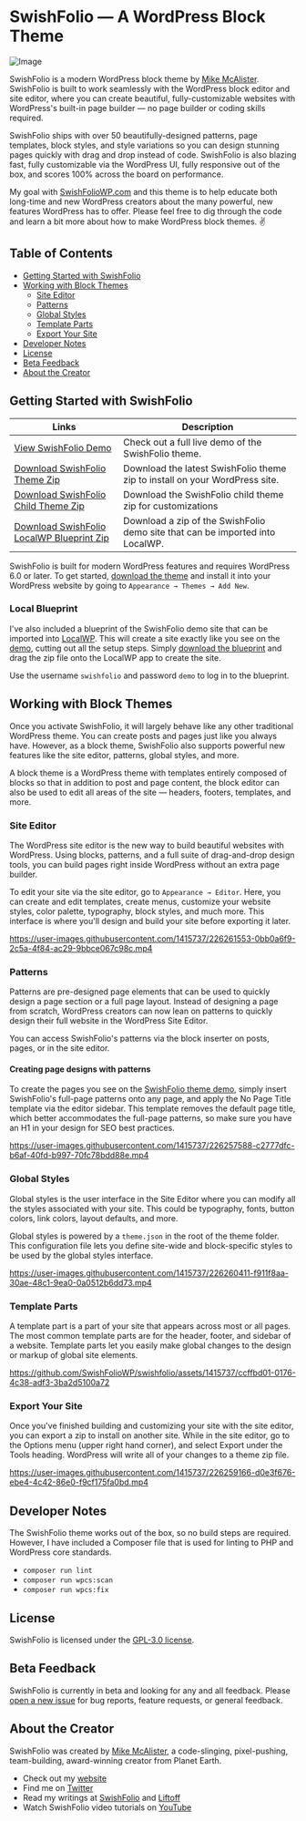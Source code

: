 
# SwishFolio — A WordPress Block Theme

![Image](https://user-images.githubusercontent.com/1415737/217930880-5d019715-f0c2-4f2f-9d24-dd466abf531b.jpg)

SwishFolio is a modern WordPress block theme by [Mike McAlister](https://mikemcalister.com). SwishFolio is built to work seamlessly with the WordPress block editor and site editor, where you can create beautiful, fully-customizable websites with WordPress's built-in page builder — no page builder or coding skills required.

SwishFolio ships with over 50 beautifully-designed patterns, page templates, block styles, and style variations so you can design stunning pages quickly with drag and drop instead of code. SwishFolio is also blazing fast, fully customizable via the WordPress UI, fully responsive out of the box, and scores 100% across the board on performance.

My goal with [SwishFolioWP.com](https://swishfoliowp.com) and this theme is to help educate both long-time and new WordPress creators about the many powerful, new features WordPress has to offer. Please feel free to dig through the code and learn a bit more about how to make WordPress block themes. ✌️

## Table of Contents

- [Getting Started with SwishFolio](#getting-started-with-swishfolio)
- [Working with Block Themes](#working-with-block-themes)
  - [Site Editor](#site-editor)
  - [Patterns](#patterns)
  - [Global Styles](#global-styles)
  - [Template Parts](#template-parts)
  - [Export Your Site](#export-your-site)
- [Developer Notes](#developer-notes)
- [License](#license)
- [Beta Feedback](#beta-feedback)
- [About the Creator](#about-the-creator)

## Getting Started with SwishFolio

| Links  | Description |
| ------------- | ------------- |
| [View SwishFolio Demo](https://demo.swishfoliowp.com)  | Check out a full live demo of the SwishFolio theme.  |
| [Download SwishFolio Theme Zip](https://github.com/SwishFolioWP/swishfolio/releases/latest/download/swishfolio.zip)  | Download the latest SwishFolio theme zip to install on your WordPress site.  |
| [Download SwishFolio Child Theme Zip](https://github.com/SwishFolioWP/swishfolio/releases/latest/download/swishfolio-child.zip)  | Download the SwishFolio child theme zip for customizations  |
| [Download SwishFolio LocalWP Blueprint Zip](https://github.com/SwishFolioWP/swishfolio/releases/latest/download/swishfolio-local-blueprint.zip)  | Download a zip of the SwishFolio demo site that can be imported into LocalWP.  |

SwishFolio is built for modern WordPress features and requires WordPress 6.0 or later. To get started, [download the theme](https://github.com/SwishFolioWP/swishfolio/releases/latest/download/swishfolio.zip) and install it into your WordPress website by going to `Appearance → Themes → Add New`.

### Local Blueprint

I've also included a blueprint of the SwishFolio demo site that can be imported into [LocalWP](http://localwp.com). This will create a site exactly like you see on the [demo](https://demo.swishfoliowp.com), cutting out all the setup steps. Simply [download the blueprint](https://github.com/SwishFolioWP/swishfolio/releases/latest/download/swishfolio-local-blueprint.zip) and drag the zip file onto the LocalWP app to create the site. 

Use the username `swishfolio` and password `demo` to log in to the blueprint. 

## Working with Block Themes

Once you activate SwishFolio, it will largely behave like any other traditional WordPress theme. You can create posts and pages just like you always have. However, as a block theme, SwishFolio also supports powerful new features like the site editor, patterns, global styles, and more. 

A block theme is a WordPress theme with templates entirely composed of blocks so that in addition to post and page content, the block editor can also be used to edit all areas of the site — headers, footers, templates, and more.

### Site Editor

The WordPress site editor is the new way to build beautiful websites with WordPress. Using blocks, patterns, and a full suite of drag-and-drop design tools, you can build pages right inside WordPress without an extra page builder.

To edit your site via the site editor, go to `Appearance → Editor`. Here, you can create and edit templates, create menus, customize your website styles, color palette, typography, block styles, and much more. This interface is where you'll design and build your site before exporting it later.

https://user-images.githubusercontent.com/1415737/226261553-0bb0a6f9-2c5a-4f84-ac29-9bbce067c98c.mp4

### Patterns

Patterns are pre-designed page elements that can be used to quickly design a page section or a full page layout. Instead of designing a page from scratch, WordPress creators can now lean on patterns to quickly design their full website in the WordPress Site Editor.

You can access SwishFolio's patterns via the block inserter on posts, pages, or in the site editor. 

#### Creating page designs with patterns

To create the pages you see on the [SwishFolio theme demo](https://demo.swishfoliowp.com), simply insert SwishFolio's full-page patterns onto any page, and apply the No Page Title template via the editor sidebar. This template removes the default page title, which better accommodates the full-page patterns, so make sure you have an H1 in your design for SEO best practices.

https://user-images.githubusercontent.com/1415737/226257588-c2777dfc-b6af-40fd-b997-70fc78bdd88e.mp4

### Global Styles

Global styles is the user interface in the Site Editor where you can modify all the styles associated with your site. This could be typography, fonts, button colors, link colors, layout defaults, and more. 

Global styles is powered by a `theme.json` in the root of the theme folder. This configuration file lets you define site-wide and block-specific styles to be used by the global styles interface.

https://user-images.githubusercontent.com/1415737/226260411-f911f8aa-30ae-48c1-9ea0-0a0512b6dd73.mp4

### Template Parts

A template part is a part of your site that appears across most or all pages. The most common template parts are for the header, footer, and sidebar of a website. Template parts let you easily make global changes to the design or markup of global site elements.

https://github.com/SwishFolioWP/swishfolio/assets/1415737/ccffbd01-0176-4c38-adf3-3ba2d5100a72

### Export Your Site

Once you've finished building and customizing your site with the site editor, you can export a zip to install on another site. While in the site editor, go to the Options menu (upper right hand corner), and select Export under the Tools heading. WordPress will write all of your changes to a theme zip file.

https://user-images.githubusercontent.com/1415737/226259166-d0e3f676-ebe4-4c42-86e0-f9cf175fa0bd.mp4

## Developer Notes

The SwishFolio theme works out of the box, so no build steps are required. However, I have included a Composer file that is used for linting to PHP and WordPress core standards. 

- `composer run lint`
- `composer run wpcs:scan`
- `composer run wpcs:fix`

## License

SwishFolio is licensed under the [GPL-3.0 license](https://www.gnu.org/licenses/gpl-3.0.html).

## Beta Feedback

SwishFolio is currently in beta and looking for any and all feedback. Please [open a new issue](https://github.com/SwishFolioWP/swishfolio/issues/new/choose) for bug reports, feature requests, or general feedback.

## About the Creator
SwishFolio was created by [Mike McAlister](https://mikemcalister.com), a code-slinging, pixel-pushing, team-building, award-winning creator from Planet Earth. 

- Check out my [website](https://mikemcalister.com)
- Find me on [Twitter](https://twitter.com/mikemcalister)
- Read my writings at [SwishFolio](https://swishfoliowp.com) and [Liftoff](https://liftoffcourse.com)
- Watch SwishFolio video tutorials on [YouTube](https://www.youtube.com/@SwishFolioWP)
